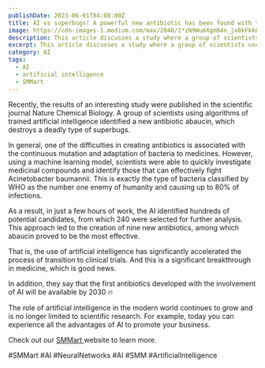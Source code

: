 ```yaml
---
publishDate: 2023-06-01T04:08:00Z
title: AI vs superbugs! A powerful new antibiotic has been found with the help of artificial intelligence 💊🤖
image: https://cdn-images-1.medium.com/max/2048/1*zN9WumXgmB4n_jx0kFkk8g.jpeg
description: This article discusses a study where a group of scientists used algorithms of trained artificial intelligence to identify a new antibiotic abaucin, which destroys a deadly type of superbugs. The article explains that using a machine learning model, scientists were able to quickly investigate medicinal compounds and identify those that can effectively fight Acinetobacter baumannii, the type of bacteria classified by WHO as the number one enemy of humanity and causing up to 80% of infections. The article highlights the potential of artificial intelligence in medicine and suggests that the first antibiotics developed with the involvement of AI will be available by 2030. The article also promotes SMMart, an AI system that helps businesses promote their products and services on the internet using neural networks.
excerpt: This article discusses a study where a group of scientists used algorithms of trained artificial intelligence to identify a new antibiotic abaucin, which destroys a deadly type of superbugs. The article explains tha...
category: AI
tags:
  - AI
  - artificial intelligence
  - SMMart
---
```

Recently, the results of an interesting study were published in the scientific journal Nature Chemical Biology. A group of scientists using algorithms of trained artificial intelligence identified a new antibiotic abaucin, which destroys a deadly type of superbugs.

In general, one of the difficulties in creating antibiotics is associated with the continuous mutation and adaptation of bacteria to medicines. However, using a machine learning model, scientists were able to quickly investigate medicinal compounds and identify those that can effectively fight Acinetobacter baumannii. This is exactly the type of bacteria classified by WHO as the number one enemy of humanity and causing up to 80% of infections.

As a result, in just a few hours of work, the AI identified hundreds of potential candidates, from which 240 were selected for further analysis. This approach led to the creation of nine new antibiotics, among which abaucin proved to be the most effective.

That is, the use of artificial intelligence has significantly accelerated the process of transition to clinical trials. And this is a significant breakthrough in medicine, which is good news.

In addition, they say that the first antibiotics developed with the involvement of AI will be available by 2030 🔥

The role of artificial intelligence in the modern world continues to grow and is no longer limited to scientific research. For example, today you can experience all the advantages of AI to promote your business.

Check out our [SMMart ](https://www.smm.art/)website to learn more.

#SMMart #AI #NeuralNetworks #AI #SMM #ArtificialIntelligence
